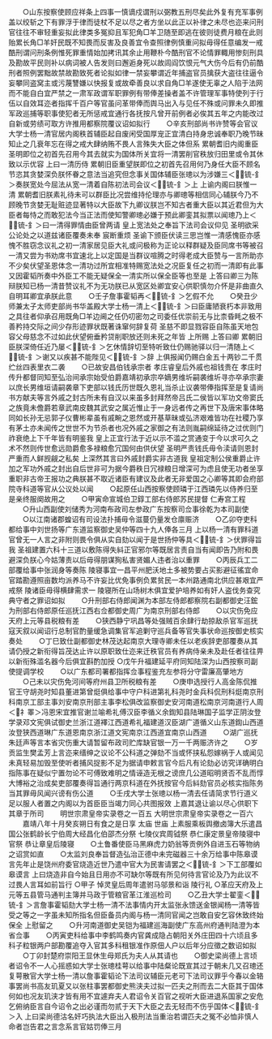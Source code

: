 <!-- { "loadSidebar": true } -->
　　○山东按察使顾应祥条上四事一慎谪戍谓刑以弼教五刑尽矣此外复有充军事例盖以绞斩之下有罪浮于律而徒杖不足以尽之者方坐以此正以补律之未尽也迩来问刑官往往不审轻重妄拟此律类多冤抑且军犯角□羊卫随至即逃在彼则徒费月粮在此则贻累长角□羊奸民既不知畏而反害及良善宜令查照律例慎重问拟毋得任意编发一戒酷刑谓问刑条例惟死罪重情始加拷讯其余止用鞭朴今酷刑官不论情罪輙用惨刻刑具及勘故平民则补以病词被人告发则曰邂逅身死以故闾阎饮恨元气大伤今后有仍前酷刑者照例罢黜故禁故勘致死者论拟如律一禁妄攀谓近年捕盗官员擒获大盗往往逼令妄攀同盗窝主或污蔑讐嫌以快报复或故牵善良以求自角□羊遂使无辜之人陷于法网而不能自白宜严禁之一肃军政谓军职罪例有带俸差操者盖不许管理军事特使列于行伍以自效耳迩者指挥千百户等官虽问革带俸而舆马出入与见任不殊或问罪未久即推军政巡捕等职事使犯者无所惩戒宜通行各抚按凡曾开前例者必俟其五年之内能改过自新或劳绩可取方许推用都察院覆议诏如拟行
　　○辛亥刑部尚书许赞等会官议大学士杨一清官居内阁秩首辅臣起自废闲受国厚宠正宜清白持身忠诚奉职乃晚节昧知止之几衰年忘在得之戒大肆纳贿不畏人言殊失大臣之体但系  累朝耆旧内阁重臣  圣明即位之初首先召用今其去就实为国体所关宜将一清罢削官秩放归田里或令其休致以示优容  上曰一清历侍  累朝旧臣重望朕即位之初首先召用何乃身任大臣不顾名节恣其贪婪深负朕怀眷之意法当追究但念事关国体辅臣张璁以为涉嫌三＜锍-釒＞奏朕宽处今屈法从宽一清着自陈初法司会议＜锍-釒＞上  上谕内阁曰朕惟一清  累朝耆旧朕素礼待未可以群臣比况尝维持伦理亦与卿璁等相信同心辅朕今乃不顾晚节贪婪无耻赃迹显著特以大臣故下九卿议朕岂不知古者重大臣以其近君但为大臣者每恃之而敢犯法今当正法而使知警卿璁必嫌于预此卿銮其拟票以闻璁乃上＜锍-釒＞曰一清得罪情由臣曾两请  皇上宽法处之奉旨下法司会议仰见  圣明欲采公论处之以道兹诸臣覆奏未奉  宸断重烦  圣谕下颁臣伏读三思岂惟一清感愧臣亦感愧不胜窃念议礼之初一清家居见臣大礼或问极称为正论以释群疑及臣同席书等被召一清又尝为书劝席书宜速北上以定国是当群议喧腾之时得老成大臣赞与一言所助亦不少矣伏望圣恩体念一清功过所宜相准特赐宽法处之况臣复任之初而一清即有此事又因霍韬所奏中外臣工不能无疑保全一清实所以保全臣等也至是  上答曰卿三为陈辩朕知已杨一清昔赞议礼不为无功朕已从宽区处卿宜安心供职慎勿介怀是非曲直久自明耳卿宜承朕此意
　　○壬子詹事霍韬再＜锍-釒＞乞假不允
　　○癸丑少师兼太子太师吏部尚书华盖殿大学士杨一清上＜锍-釒＞曰臣庸陋衰朽本非致用之具往者仰承召用既角□羊边阃之任仍叨密勿之司委任优崇前无与比柰昏眊之极不善矜持交际之间少存形迹罪状既著诛窜何辞复荷  圣慈不即显戮容臣自陈虽天地包容父母慈念不过如此伏望俯垂矜贷削职放还则未死之年皆  上所赐  上答曰卿  累朝旧臣朕深倚任近乃屡＜锍-釒＞乞休情辞切至特听致仕仍赐驰驿以归一清随上＜锍-釒＞谢又以疾甚不能陛见＜锍-釒＞辞  上俱报闻仍赐白金五十两钞二千贯纻丝四表里衣二袭
　　○已故安昌伯钱承宗者  孝庄睿皇后外戚也祖钱贵在  孝庄时传升都督同知至弘治间承宗始受伯爵嘉靖初承宗卒嫡男维圻嗣袭维圻寻亦卒承宗妻以庶长男维垣请嗣袭章下吏部以钱氏历世既久恩礼当杀止议袭带俸指挥至是复请尚书方献夫等言外戚之封古所未有自汉以来虽多封拜然帝吕氏二侯皆以军功文帝窦氏之族竟未儋爵若章武南皮魏其武安之属近惟止于一身远者传之再世下及唐宋事体略同如长孙无忌郭子仪曹彬辈虽有戚畹之恩然或开基草昧或弘济艰难皆功在社稷乃享有茅土亦未闻传之世世不为节杀者也况外戚之家御之有法则胤嗣绵延待之过优则门祚衰绝上下千年皆有明鉴我  皇上正宜行法于近以示不滥之赏通变于今以求可久之术不然则传世愈远勋爵愈多禄粮愈冗国何由供伏望  圣明严责钱氏毋令渎请则恩封严重而人鲜觊觎之私矣  上深然其言曰外戚封爵实非古道我  皇祖定制公侯重爵止许加之军功外戚之封出自后世非可为据今爵秩日冗禄粮日增深可为虑且使无功者坐享重职非古帝王报功之典朕甚不取近诸臣有建议及此者无非爱国之心卿等其即会府部院寺科道等官从公议处以闻
　　○起原任山西按察使顾璘于江西璘先以侍养归至是亲终服阕故用之
　　○甲寅命宣城伯卫錞工部右侍郎苏民提督  仁寿宫工程
　　○升山西副使刘储秀为河南布政司左参政广东按察司佥事徐乾为本司副使
　　○以江南诸郡蝗诏有司设法扑捕毋令滋蔓仍量发仓廪赈济
　　○乙卯夺吏科都给事中刘世扬等广东道监察御史吴仲等四十九人俸各三月  上以杨一清有罪科道官曾无一人言之非附则畏令俱从实自劾以闻于是世扬仲等具＜锍-釒＞伏罪得旨我  圣祖建置六科十三道以敷陈得失紏正官邪尔等既居言责自当有闻即告乃附和畏避深负朕心今姑薄责以后毋得朋谋狥私害贤媚人违者治以重罪
　　○丙辰兵工二部覆给事中张润身等奏陈  陵寝事宜一昌平州肥沃地土多被势要占买影避征徭宜命官踏勘遵照亩数均派养马不许妄比优免事例负累贫民一本州路通南北供应甚艰宜严戒祭  陵诸臣毋得横肆需求一  陵寝所在山场树木俱宜爱护培养如有奸人盗伐务查究典守者之罪诏如拟
　　○升刑部右侍郎闻渊为本部左侍郎都察院右副都御史汪鋐为刑部右侍郎原任巡抚江西右佥都御史周广为南京刑部右侍郎
　　○以灾伤免应天府上元等县税粮有差
　　○狭西静宁巩昌等处强贼百余肆行劫掠敌杀官军巡抚寇天叙以闻诏行总制官酌量缓急调集官军追剿守巡兵备等官失事状命巡按御史核实奏处
　　○丁巳致仕副都御史林茂达起南京大理寺卿未任以老疾辞吏部覆奏从其请仍授之新衔得旨茂达止许以原职致仕迩来迁秩官员有养病侍亲未及赴任者往往畀以新衔殊滥名器今后俱宜斟酌加授
○戊午升福建延平府同知陆深为山西按察司副使提调学校
　　○以广东都司署都指挥佥事程鉴充左参将分守雷廉高肇地方
　　○己未以灾伤免河间等府州县卫所税粮有差
　　○庚申选授行人高金陈侃推官王守胡尧时知县董进第曾烶俱给事中守户科进第礼科尧时金兵科侃刑科烶南京刑科南京工部主事刘安南京刑部主事李松俱改监察御史安河南道松南京河南道行人周＜礻睪＞冯恩宋宜推官谢兰喻希礼傅汉臣李循义余鍧知县陆琳国子监学正阴汝登学录邓文宪俱试御史兰浙江道襗江西道希礼福建道汉臣湖广道循义山东道鍧山西道汝登狭西道琳广东道恩南京浙江道文宪南京江西道宜南京山西道
　　○湖广巡抚朱廷声等言本省灾伤重大请暂留布政司贮库缺官银一万一千两赈济许之
　　○岁贡监生樊孟芳上言迩来缙绅之议论不公科道之弹劾不当或怀挟私怨嫁祸于人或闻见未真轻易加毁至使听者捕风捉影不足为据请申敕言官今后凡有论劾必访究详确明白指陈事在疑似宁置勿论不可傅致难明之情诬造无根之谤庶几公道昭明贤否不乱而惇大博裕之治成矣吏部覆奏得旨通行两京科道在外抚按官今后紏劾官员必核实指陈务当其罪毋风闻兴谤有伤公道
　　○壬戌大学士张璁以杨一清去任请简求节行道义足以服人者置之内阁以为首臣臣当竭力同心共图报效  上嘉其退让谕以尽心供职下其章于所司
　　明世宗肃皇帝实录卷之一百五
大明世宗肃皇帝实录卷之一百六
　　嘉靖八年十月癸亥朔日有食之是日享  太庙  世庙  上素服乘板舆撤卤簿大乐遣昌国公张鹤龄长宁伯周大经昌化伯邵杰分祭  七陵仪宾周钺祭  恭仁康定景皇帝陵寝中官祭  恭让章皇后陵寝
　　○土鲁番使臣马黑麻虎力奶翁等贡例外自进玉石等物纳之诏赏如直
　　○太监刘良奉旨督造弘治正德中未完磁器三十余万给事中陈皋谟言先年止是饶州府委官烧造近世乃遣中官大为民害请罢之＜锍-釒＞下工部覆如皋谟言  上曰烧造非自今始且日用亦不可缺尔等既有所见何待言官论及乃为此议不过畏人言耳如前旨行
○甲子  悼灵皇后周年遣驸马邬景和诣  陵行礼
○革应天府及上元等五县管马通判主簿并马政于管粮官革江淮巡检司
　　○乙丑大学士翟銮＜锍-釒＞言詹事霍韬劾大学士杨一清不法事情内开太监张永馈送金银闻杨一清等皆受之等之一字虽未知所指名但臣备员内阁与杨一清同官闻之岂敢自安乞容休致终始保全  上慰留之
　　○升河南道御史吴铠为福建巡海副使广东高州府通判陆澄为本省佥事
　　○丙寅吏科给事中李鹤鸣奏内官龚成隐占朝阳关外庄田四十六顷且多科子粒银两户部勘覆追夺入官其多科租银准作原佃人户以后年分应徵之数诏如拟
　　○丁卯封楚府崇阳王显休生母郑氏为夫人从其请也
　　○御史梁尚德上言顷者诏令不一人心摇惑如大学士张璁桂萼以给事中陆粲论既宣其过于朝未几又召璁还复萼散官大学士杨一清以詹事霍韬论下法司议辅臣元老可下法司议罪乎今春以金辂事罢尚书高友玑夏又以张柱事罢都御史熊浃夫过拟一匹夫之刑而去二大臣其于国体何如也况友玑浃才皆有用不宜遽弃夫人君诏令关百官之视听大臣进退系国家之安危乞俯纳臣言自今诏令之出必谨而勿贰于天下大臣之去无轻而不伤乎国体＜锍-釒＞入  上曰梁尚德沽名奸巧执法大臣出入极刑法当重治若谓匹夫之冤不必恤非慎人命者岂告君之言念系言官姑罚俸三月

